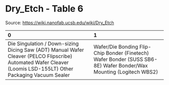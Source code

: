 # Dry_Etch - Table 6

Source: https://wiki.nanofab.ucsb.edu/wiki/Dry_Etch

| 0                                                                                                                                                               | 1                                                                                                                  |
|:----------------------------------------------------------------------------------------------------------------------------------------------------------------|:-------------------------------------------------------------------------------------------------------------------|
| Die Singulation / Down-sizing Dicing Saw (ADT) Manual Wafer Cleaver (PELCO Flipscribe) Automated Wafer Cleaver (Loomis LSD-155LT) Other Packaging Vacuum Sealer | Wafer/Die Bonding Flip-Chip Bonder (Finetech) Wafer Bonder (SUSS SB6-8E) Wafer Bonder/Wax Mounting (Logitech WBS2) |